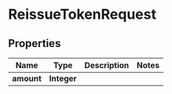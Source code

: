 

# ReissueTokenRequest


## Properties

Name | Type | Description | Notes
------------ | ------------- | ------------- | -------------
**amount** | **Integer** |  | 



